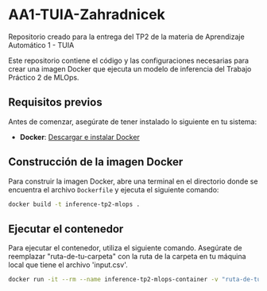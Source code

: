 # AA1-TUIA-Zahradnicek
Repositorio creado para la entrega del TP2 de la materia de Aprendizaje Automático 1 - TUIA

Este repositorio contiene el código y las configuraciones necesarias para crear una imagen Docker que ejecuta un modelo de inferencia del Trabajo Práctico 2 de MLOps.

## Requisitos previos

Antes de comenzar, asegúrate de tener instalado lo siguiente en tu sistema:

- **Docker**: [Descargar e instalar Docker](https://www.docker.com/get-started)

## Construcción de la imagen Docker

Para construir la imagen Docker, abre una terminal en el directorio donde se encuentra el archivo `Dockerfile` y ejecuta el siguiente comando:

```bash
docker build -t inference-tp2-mlops .
```

## Ejecutar el contenedor

Para ejecutar el contenedor, utiliza el siguiente comando. Asegúrate de reemplazar "ruta-de-tu-carpeta" con la ruta de la carpeta en tu máquina local que tiene el archivo 'input.csv'.

```bash
docker run -it --rm --name inference-tp2-mlops-container -v "ruta-de-tu-carpeta:/files" inference-tp2-mlops
```
